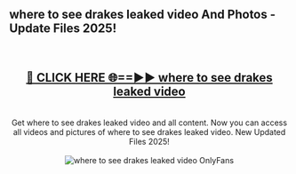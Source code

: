 <h2>where to see drakes leaked video And Photos - Update Files 2025!</h2>
<br>
<div align="center">
<h2><a href="https://betterlinks.top/A2PfLJ" rel="nofollow">🔴 CLICK HERE 🌐==►► where to see drakes leaked video</a></h2>
<br>
Get where to see drakes leaked video and all content. Now you can access all videos and pictures of where to see drakes leaked video. New Updated Files 2025!
<br>
<br>
<a href="https://betterlinks.top/A2PfLJ" rel="nofollow" data-target="animated-image.originalLink"><img src="https://i.imgur.com/dJHk4Zq.gif" alt="where to see drakes leaked video OnlyFans" style="max-width: 100%; display: inline-block;" data-target="animated-image.originalImage"></a>
</div>
<br>